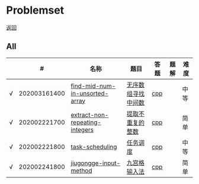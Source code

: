 # Problemset

[返回](../../README.md)

## All
|      | #    | 名称    | 题目     | 答题          | 题解         | 难度 |
| ---- | ---- | ------- | ---- | ---- | ---- | ---- |
| √ | 202003161400 | [find-mid-num-in-unsorted-array](../../problems/find-mid-num-in-unsorted-array) | [无序数组寻找中间数](../../problems/find-mid-num-in-unsorted-array/README.md) | [cpp](../../problems/find-mid-num-in-unsorted-array/SOLUTION.cpp) |   | 中等 | 
| √ | 202002221700 | [extract-non-repeating-integers](../../problems/extract-non-repeating-integers) | [提取不重复的整数](../../problems/extract-non-repeating-integers/README.md) | [cpp](../../problems/task-scheduling/SOLUTION.cpp) |  | 简单 |
| √ | 202002221800 | [task-scheduling](../../problems/task-scheduling) | [任务调度 ](../../problems/task-scheduling/README.md) | [cpp](../../problems/task-scheduling/SOLUTION.cpp) |   | 中等 |
| √ | 202002241800 | [jiugongge-input-method](../../problems/jiugongge-input-method) | [九宫格输入法](../../problems/jiugongge-input-method/README.md) | [cpp](../../problems/jiugongge-input-method/SOLUTION.cpp) |   | 简单 |
